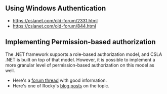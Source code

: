 ## Using Windows Authentication
<!---* [http://forums.lhotka.net/forums/22855/ShowThread.aspx#22855](http://forums.lhotka.net/forums/22855/ShowThread.aspx#22855)
* [http://forums.lhotka.net/forums/thread/22529.aspx](http://forums.lhotka.net/forums/thread/22529.aspx)
* [http://forums.lhotka.net/forums/thread/22107.aspx](http://forums.lhotka.net/forums/thread/22107.aspx)--->
* https://cslanet.com/old-forum/2331.html
* https://cslanet.com/old-forum/844.html

## Implementing Permission-based authorization
The .NET framework supports a role-based authorization model, and CSLA .NET is built on top of that model. However, it is possible to implement a more granular level of permission-based authorization on this model as well.

* Here's a [forum thread](https://cslanet.com/old-forum/8432.html) with good information.
* Here's one of Rocky's [blog posts](http://www.lhotka.net/weblog/PermissionbasedAuthorizationVsRolebasedAuthorization.aspx) on the topic.
